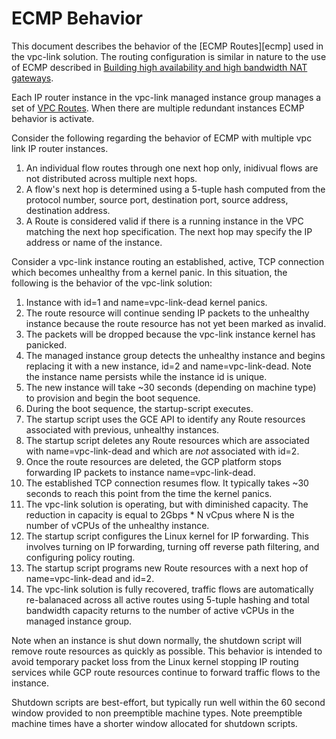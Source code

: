 ECMP Behavior
===

This document describes the behavior of the [ECMP Routes][ecmp] used in the
vpc-link solution.  The routing configuration is similar in nature to the use
of ECMP described in [Building high availability and high bandwidth NAT
gateways][multi-nat].

Each IP router instance in the vpc-link managed instance group manages a set of
[VPC Routes][routes].  When there are multiple redundant instances ECMP
behavior is activate.

Consider the following regarding the behavior of ECMP with multiple vpc link IP
router instances.

 1. An individual flow routes through one next hop only, inidivual flows are
    not distributed across multiple next hops.
 2. A flow's next hop is determined using a 5-tuple hash computed from the
    protocol number, source port, destination port, source address, destination
    address.
 3. A Route is considered valid if there is a running instance in the VPC
    matching the next hop specification.  The next hop may specify the IP
    address or name of the instance.

Consider a vpc-link instance routing an established, active, TCP connection
which becomes unhealthy from a kernel panic.  In this situation, the following
is the behavior of the vpc-link solution:

 1. Instance with id=1 and name=vpc-link-dead kernel panics.
 2. The route resource will continue sending IP packets to the unhealthy
    instance because the route resource has not yet been marked as invalid.
 3. The packets will be dropped because the vpc-link instance kernel has
    panicked.
 4. The managed instance group detects the unhealthy instance and
    begins replacing it with a new instance, id=2 and name=vpc-link-dead.  Note
    the instance name persists while the instance id is unique.
 5. The new instance will take ~30 seconds (depending on machine type) to
    provision and begin the boot sequence.
 6. During the boot sequence, the startup-script executes.
 7. The startup script uses the GCE API to identify any Route resources
    associated with previous, unhealthy instances.
 8. The startup script deletes any Route resources which are associated with
    name=vpc-link-dead and which are _not_ associated with id=2.
 9. Once the route resources are deleted, the GCP platform stops forwarding IP
    packets to instance name=vpc-link-dead.
 10. The established TCP connection resumes flow.  It typically takes ~30
     seconds to reach this point from the time the kernel panics.
 11. The vpc-link solution is operating, but with diminished capacity.  The
     reduction in capacity is equal to 2Gbps * N vCpus where N is the number of
     vCPUs of the unhealthy instance.
 12. The startup script configures the Linux kernel for IP forwarding.  This
     involves turning on IP forwarding, turning off reverse path filtering, and
     configuring policy routing.
 12. The startup script programs new Route resources with a next hop of
     name=vpc-link-dead and id=2.
 13. The vpc-link solution is fully recovered, traffic flows are automatically
     re-balanaced across all active routes using 5-tuple hashing and total
     bandwidth capacity returns to the number of active vCPUs in the managed
     instance group.

Note when an instance is shut down normally, the shutdown script will remove
route resources as quickly as possible.  This behavior is intended to avoid
temporary packet loss from the Linux kernel stopping IP routing services while
GCP route resources continue to forward traffic flows to the instance.

Shutdown scripts are best-effort, but typically run well within the 60 second
window provided to non preemptible machine types.  Note preemptible machine
times have a shorter window allocated for shutdown scripts.

[multi-nat]: https://cloud.google.com/vpc/docs/special-configurations#multiple-natgateways
[routes]: https://cloud.google.com/vpc/docs/routes
